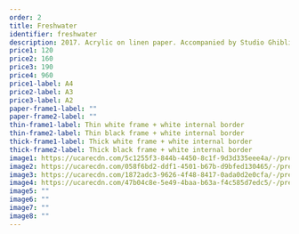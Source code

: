 ```yaml
---
order: 2
title: Freshwater
identifier: freshwater
description: 2017. Acrylic on linen paper. Accompanied by Studio Ghibli films.
price1: 120
price2: 160
price3: 190
price4: 960
price1-label: A4
price2-label: A3
price3-label: A2
paper-frame1-label: ""
paper-frame2-label: ""
thin-frame1-label: Thin white frame + white internal border
thin-frame2-label: Thin black frame + white internal border
thick-frame1-label: Thick white frame + white internal border
thick-frame2-label: Thick black frame + white internal border
image1: https://ucarecdn.com/5c1255f3-844b-4450-8c1f-9d3d335eee4a/-/preview/-/rotate/270/-/enhance/46/-/sharp/5/
image2: https://ucarecdn.com/058f6bd2-ddf1-4501-b67b-d9bfed130465/-/preview/-/enhance/59/-/sharp/6/
image3: https://ucarecdn.com/1872adc3-9626-4f48-8417-0ada0d2e0cfa/-/preview/-/enhance/46/-/sharp/10/
image4: https://ucarecdn.com/47b04c8e-5e49-4baa-b63a-f4c585d7edc5/-/preview/-/enhance/68/-/sharp/7/
image5: ""
image6: ""
image7: ""
image8: ""
---
```

